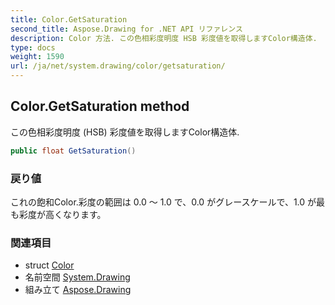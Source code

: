 ```yaml
---
title: Color.GetSaturation
second_title: Aspose.Drawing for .NET API リファレンス
description: Color 方法. この色相彩度明度 HSB 彩度値を取得しますColor構造体.
type: docs
weight: 1590
url: /ja/net/system.drawing/color/getsaturation/
---
```

## Color.GetSaturation method

この色相彩度明度 (HSB) 彩度値を取得しますColor構造体.

```csharp
public float GetSaturation()
```

### 戻り値

これの飽和Color.彩度の範囲は 0.0 ～ 1.0 で、0.0 がグレースケールで、1.0 が最も彩度が高くなります。

### 関連項目

* struct [Color](../)
* 名前空間 [System.Drawing](../../color/)
* 組み立て [Aspose.Drawing](../../../)



